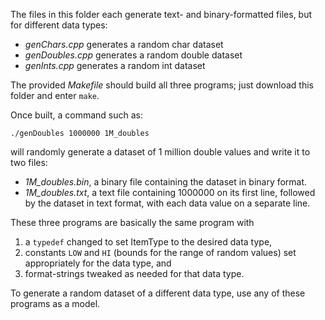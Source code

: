 The files in this folder each generate text- and binary-formatted files, but for different data types:
- *genChars.cpp* generates a random char dataset
- *genDoubles.cpp* generates a random double dataset
- *genInts.cpp* generates a random int dataset

The provided *Makefile* should build all three programs; just download this folder and enter `make`.

Once built, a command such as:

    ./genDoubles 1000000 1M_doubles

will randomly generate a dataset of 1 million double values and write it to two files:
- *1M_doubles.bin*, a binary file containing the dataset in binary format.
- *1M_doubles.txt*, a text file containing 1000000 on its first line, followed by the dataset in text format, with each data value on a separate line.

These three programs are basically the same program with 
1. a `typedef` changed to set ItemType to the desired data type, 
2. constants `LOW` and `HI` (bounds for the range of random values) set appropriately for the data type, and
3. format-strings tweaked as needed for that data type.

To generate a random dataset of a different data type, use any of these programs as a model.
